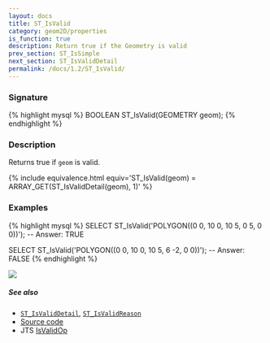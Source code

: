 ```yaml
---
layout: docs
title: ST_IsValid
category: geom2D/properties
is_function: true
description: Return true if the Geometry is valid
prev_section: ST_IsSimple
next_section: ST_IsValidDetail
permalink: /docs/1.2/ST_IsValid/
---
```


### Signature

{% highlight mysql %}
BOOLEAN ST_IsValid(GEOMETRY geom);
{% endhighlight %}

### Description

Returns true if `geom` is valid.

{% include equivalence.html equiv='ST_IsValid(geom) = ARRAY_GET(ST_IsValidDetail(geom), 1)' %}

### Examples

{% highlight mysql %}
SELECT ST_IsValid('POLYGON((0 0, 10 0, 10 5, 0 5, 0 0))');
-- Answer:    TRUE

SELECT ST_IsValid('POLYGON((0 0, 10 0, 10 5, 6 -2, 0 0))');
-- Answer:    FALSE
{% endhighlight %}

<img class="displayed" src="../ST_IsValid.png"/>

##### See also

* [`ST_IsValidDetail`](../ST_IsValidDetail),
  [`ST_IsValidReason`](../ST_IsValidReason)
* <a href="https://github.com/orbisgis/h2gis/blob/v1.2.4/h2spatial-ext/src/main/java/org/h2gis/h2spatialext/function/spatial/properties/ST_IsValid.java" target="_blank">Source code</a>
* JTS [IsValidOp][jts]

[jts]: http://tsusiatsoftware.net/jts/javadoc/com/vividsolutions/jts/operation/valid/IsValidOp.html
